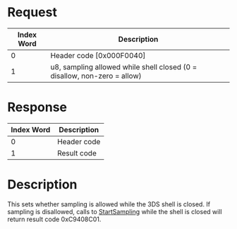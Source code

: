 # Request

| Index Word | Description                                                              |
|------------|--------------------------------------------------------------------------|
| 0          | Header code \[0x000F0040\]                                               |
| 1          | u8, sampling allowed while shell closed (0 = disallow, non-zero = allow) |

# Response

| Index Word | Description |
|------------|-------------|
| 0          | Header code |
| 1          | Result code |

# Description

This sets whether sampling is allowed while the 3DS shell is closed. If
sampling is disallowed, calls to
[StartSampling](MICU:StartSampling "wikilink") while the shell is closed
will return result code 0xC9408C01.
